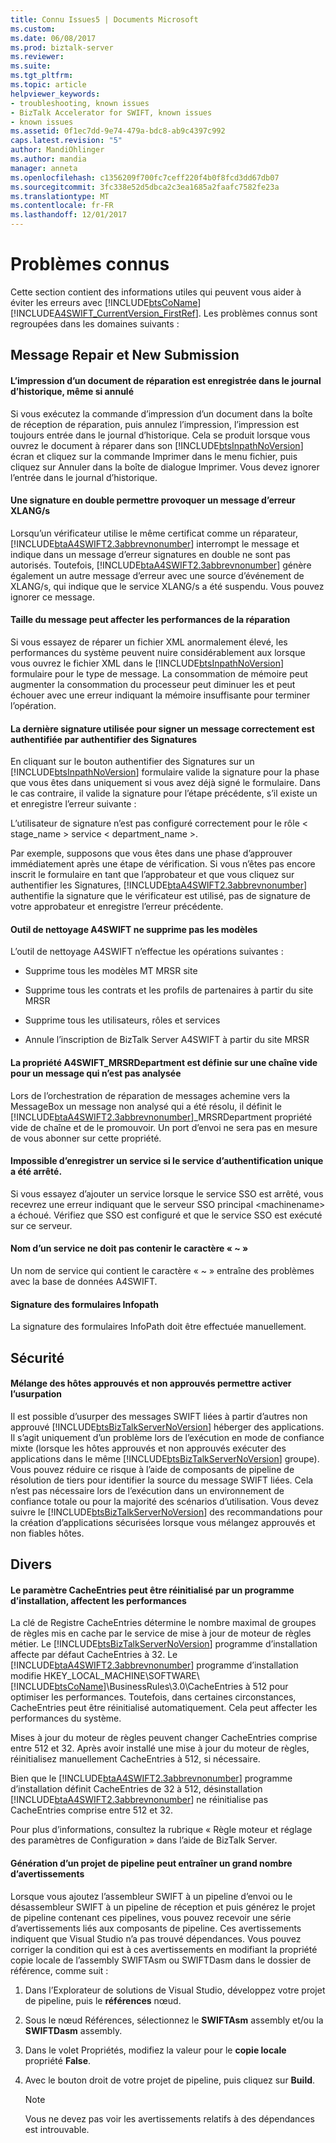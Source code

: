 ```yaml
---
title: Connu Issues5 | Documents Microsoft
ms.custom: 
ms.date: 06/08/2017
ms.prod: biztalk-server
ms.reviewer: 
ms.suite: 
ms.tgt_pltfrm: 
ms.topic: article
helpviewer_keywords:
- troubleshooting, known issues
- BizTalk Accelerator for SWIFT, known issues
- known issues
ms.assetid: 0f1ec7dd-9e74-479a-bdc8-ab9c4397c992
caps.latest.revision: "5"
author: MandiOhlinger
ms.author: mandia
manager: anneta
ms.openlocfilehash: c1356209f700fc7ceff220f4b0f8fcd3dd67db07
ms.sourcegitcommit: 3fc338e52d5dbca2c3ea1685a2faafc7582fe23a
ms.translationtype: MT
ms.contentlocale: fr-FR
ms.lasthandoff: 12/01/2017
---
```

# <a name="known-issues"></a>Problèmes connus
Cette section contient des informations utiles qui peuvent vous aider à éviter les erreurs avec [!INCLUDE[btsCoName](../../includes/btsconame-md.md)] [!INCLUDE[A4SWIFT_CurrentVersion_FirstRef](../../includes/a4swift-currentversion-firstref-md.md)]. Les problèmes connus sont regroupées dans les domaines suivants :  
  
## <a name="message-repair-and-new-submission"></a>Message Repair et New Submission

#### <a name="printing-of-a-repair-document-is-recorded-in-the-history-log-even-if-canceled"></a>L’impression d’un document de réparation est enregistrée dans le journal d’historique, même si annulé  
 Si vous exécutez la commande d’impression d’un document dans la boîte de réception de réparation, puis annulez l’impression, l’impression est toujours entrée dans le journal d’historique. Cela se produit lorsque vous ouvrez le document à réparer dans son [!INCLUDE[btsInpathNoVersion](../../includes/btsinpathnoversion-md.md)] écran et cliquez sur la commande Imprimer dans le menu fichier, puis cliquez sur Annuler dans la boîte de dialogue Imprimer. Vous devez ignorer l’entrée dans le journal d’historique.  
  
#### <a name="a-duplicate-signature-can-cause-an-xlangs-error-message"></a>Une signature en double permettre provoquer un message d’erreur XLANG/s  
 Lorsqu’un vérificateur utilise le même certificat comme un réparateur, [!INCLUDE[btaA4SWIFT2.3abbrevnonumber](../../includes/btaa4swift2-3abbrevnonumber-md.md)] interrompt le message et indique dans un message d’erreur signatures en double ne sont pas autorisés. Toutefois, [!INCLUDE[btaA4SWIFT2.3abbrevnonumber](../../includes/btaa4swift2-3abbrevnonumber-md.md)] génère également un autre message d’erreur avec une source d’événement de XLANG/s, qui indique que le service XLANG/s a été suspendu. Vous pouvez ignorer ce message.  
  
#### <a name="message-size-can-affect-repair-performance"></a>Taille du message peut affecter les performances de la réparation  
 Si vous essayez de réparer un fichier XML anormalement élevé, les performances du système peuvent nuire considérablement aux lorsque vous ouvrez le fichier XML dans le [!INCLUDE[btsInpathNoVersion](../../includes/btsinpathnoversion-md.md)] formulaire pour le type de message. La consommation de mémoire peut augmenter la consommation du processeur peut diminuer les et peut échouer avec une erreur indiquant la mémoire insuffisante pour terminer l’opération.  
  
#### <a name="the-last-signature-used-to-sign-a-message-successfully-will-be-authenticated-by-authenticate-signatures"></a>La dernière signature utilisée pour signer un message correctement est authentifiée par authentifier des Signatures  
 En cliquant sur le bouton authentifier des Signatures sur un [!INCLUDE[btsInpathNoVersion](../../includes/btsinpathnoversion-md.md)] formulaire valide la signature pour la phase que vous êtes dans uniquement si vous avez déjà signé le formulaire. Dans le cas contraire, il valide la signature pour l’étape précédente, s’il existe un et enregistre l’erreur suivante :  
  
 L’utilisateur de signature n’est pas configuré correctement pour le rôle < stage_name > service < department_name >.  
  
 Par exemple, supposons que vous êtes dans une phase d’approuver immédiatement après une étape de vérification. Si vous n’êtes pas encore inscrit le formulaire en tant que l’approbateur et que vous cliquez sur authentifier les Signatures, [!INCLUDE[btaA4SWIFT2.3abbrevnonumber](../../includes/btaa4swift2-3abbrevnonumber-md.md)] authentifie la signature que le vérificateur est utilisé, pas de signature de votre approbateur et enregistre l’erreur précédente.  

#### <a name="a4swift-cleanup-tool-doesnt-delete-templates"></a>Outil de nettoyage A4SWIFT ne supprime pas les modèles  
 L’outil de nettoyage A4SWIFT n’effectue les opérations suivantes :  
  
-   Supprime tous les modèles MT MRSR site  
  
-   Supprime tous les contrats et les profils de partenaires à partir du site MRSR  
  
-   Supprime tous les utilisateurs, rôles et services  
  
-   Annule l’inscription de BizTalk Server A4SWIFT à partir du site MRSR  
  
#### <a name="the-a4swiftmrsrdepartment-property-is-set-to-an-empty-string-for-a-message-that-did-not-parse"></a>La propriété A4SWIFT_MRSRDepartment est définie sur une chaîne vide pour un message qui n’est pas analysée  
 Lors de l’orchestration de réparation de messages achemine vers la MessageBox un message non analysé qui a été résolu, il définit le [!INCLUDE[btaA4SWIFT2.3abbrevnonumber](../../includes/btaa4swift2-3abbrevnonumber-md.md)]_MRSRDepartment propriété vide de chaîne et de le promouvoir. Un port d’envoi ne sera pas en mesure de vous abonner sur cette propriété.  
  
#### <a name="cannot-save-a-department-if-the-sso-service-has-been-stopped"></a>Impossible d’enregistrer un service si le service d’authentification unique a été arrêté.  
 Si vous essayez d’ajouter un service lorsque le service SSO est arrêté, vous recevrez une erreur indiquant que le serveur SSO principal \<machinename\> a échoué. Vérifiez que SSO est configuré et que le service SSO est exécuté sur ce serveur.  
  
#### <a name="a-department-name-must-not-contain-the-character-"></a>Nom d’un service ne doit pas contenir le caractère « ~ »  
 Un nom de service qui contient le caractère « ~ » entraîne des problèmes avec la base de données A4SWIFT.  
  
#### <a name="signing-infopath-forms"></a>Signature des formulaires Infopath  
 La signature des formulaires InfoPath doit être effectuée manuellement.  
  
## <a name="security"></a>Sécurité

#### <a name="mixing-trusted-and-untrusted-hosts-can-enable-spoofing"></a>Mélange des hôtes approuvés et non approuvés permettre activer l’usurpation  

 Il est possible d’usurper des messages SWIFT liées à partir d’autres non approuvé [!INCLUDE[btsBizTalkServerNoVersion](../../includes/btsbiztalkservernoversion-md.md)] héberger des applications. Il s’agit uniquement d’un problème lors de l’exécution en mode de confiance mixte (lorsque les hôtes approuvés et non approuvés exécuter des applications dans le même [!INCLUDE[btsBizTalkServerNoVersion](../../includes/btsbiztalkservernoversion-md.md)] groupe). Vous pouvez réduire ce risque à l’aide de composants de pipeline de résolution de tiers pour identifier la source du message SWIFT liées. Cela n’est pas nécessaire lors de l’exécution dans un environnement de confiance totale ou pour la majorité des scénarios d’utilisation. Vous devez suivre le [!INCLUDE[btsBizTalkServerNoVersion](../../includes/btsbiztalkservernoversion-md.md)] des recommandations pour la création d’applications sécurisées lorsque vous mélangez approuvés et non fiables hôtes. 
 
## <a name="miscellaneous"></a>Divers

#### <a name="the-cacheentries-setting-may-be-reset-by-a-setup-program-affecting-performance"></a>Le paramètre CacheEntries peut être réinitialisé par un programme d’installation, affectent les performances  
 La clé de Registre CacheEntries détermine le nombre maximal de groupes de règles mis en cache par le service de mise à jour de moteur de règles métier. Le [!INCLUDE[btsBizTalkServerNoVersion](../../includes/btsbiztalkservernoversion-md.md)] programme d’installation affecte par défaut CacheEntries à 32. Le [!INCLUDE[btaA4SWIFT2.3abbrevnonumber](../../includes/btaa4swift2-3abbrevnonumber-md.md)] programme d’installation modifie HKEY_LOCAL_MACHINE\SOFTWARE\\[!INCLUDE[btsCoName](../../includes/btsconame-md.md)]\BusinessRules\3.0\CacheEntries à 512 pour optimiser les performances. Toutefois, dans certaines circonstances, CacheEntries peut être réinitialisé automatiquement. Cela peut affecter les performances du système.  
  
 Mises à jour du moteur de règles peuvent changer CacheEntries comprise entre 512 et 32. Après avoir installé une mise à jour du moteur de règles, réinitialisez manuellement CacheEntries à 512, si nécessaire.  
  
 Bien que le [!INCLUDE[btaA4SWIFT2.3abbrevnonumber](../../includes/btaa4swift2-3abbrevnonumber-md.md)] programme d’installation définit CacheEntries de 32 à 512, désinstallation [!INCLUDE[btaA4SWIFT2.3abbrevnonumber](../../includes/btaa4swift2-3abbrevnonumber-md.md)] ne réinitialise pas CacheEntries comprise entre 512 et 32.  
  
 Pour plus d’informations, consultez la rubrique « Règle moteur et réglage des paramètres de Configuration » dans l’aide de BizTalk Server.  
  
#### <a name="building-a-pipeline-project-may-result-in-a-large-number-of-warnings"></a>Génération d’un projet de pipeline peut entraîner un grand nombre d’avertissements  
 Lorsque vous ajoutez l’assembleur SWIFT à un pipeline d’envoi ou le désassembleur SWIFT à un pipeline de réception et puis générez le projet de pipeline contenant ces pipelines, vous pouvez recevoir une série d’avertissements liés aux composants de pipeline. Ces avertissements indiquent que Visual Studio n’a pas trouvé dépendances. Vous pouvez corriger la condition qui est à ces avertissements en modifiant la propriété copie locale de l’assembly SWIFTAsm ou SWIFTDasm dans le dossier de référence, comme suit :  
  
1.  Dans l’Explorateur de solutions de Visual Studio, développez votre projet de pipeline, puis le **références** nœud.  
  
2.  Sous le nœud Références, sélectionnez le **SWIFTAsm** assembly et/ou la **SWIFTDasm** assembly.  
  
3.  Dans le volet Propriétés, modifiez la valeur pour le **copie locale** propriété **False**.  
  
4.  Avec le bouton droit de votre projet de pipeline, puis cliquez sur **Build**.  
  
    > [!NOTE]
    >  Vous ne devez pas voir les avertissements relatifs à des dépendances est introuvable.   